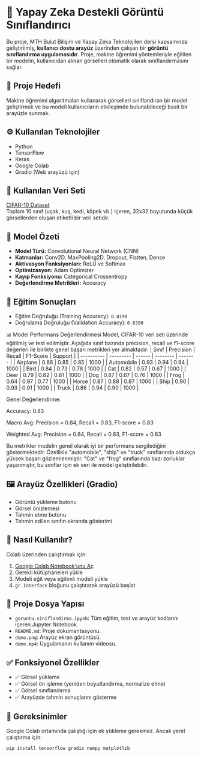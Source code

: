 # 📸 Yapay Zeka Destekli Görüntü Sınıflandırıcı

Bu proje, MTH Bulut Bilişim ve Yapay Zeka Teknolojileri dersi kapsamında geliştirilmiş, **kullanıcı dostu arayüz** üzerinden çalışan bir **görüntü sınıflandırma uygulamasıdır**. Proje, makine öğrenimi yöntemleriyle eğitilen bir modelin, kullanıcıdan alınan görselleri otomatik olarak sınıflandırmasını sağlar.

## 🎯 Proje Hedefi

Makine öğrenimi algoritmaları kullanarak görselleri sınıflandıran bir model geliştirmek ve bu modeli kullanıcıların etkileşimde bulunabileceği basit bir arayüzle sunmak.

## ⚙️ Kullanılan Teknolojiler

- Python
- TensorFlow
- Keras
- Google Colab
- Gradio (Web arayüzü için)

## 📁 Kullanılan Veri Seti

[CIFAR-10 Dataset](https://www.cs.toronto.edu/~kriz/cifar.html)  
Toplam 10 sınıf (uçak, kuş, kedi, köpek vb.) içeren, 32x32 boyutunda küçük görsellerden oluşan etiketli bir veri setidir.

## 🧠 Model Özeti

- **Model Türü:** Convolutional Neural Network (CNN)
- **Katmanlar:** Conv2D, MaxPooling2D, Dropout, Flatten, Dense
- **Aktivasyon Fonksiyonları:** ReLU ve Softmax
- **Optimizasyon:** Adam Optimizer
- **Kayıp Fonksiyonu:** Categorical Crossentropy
- **Değerlendirme Metrikleri:** Accuracy

## 🧪 Eğitim Sonuçları

- Eğitim Doğruluğu (Training Accuracy): `0.8190`
- Doğrulama Doğruluğu (Validation Accuracy): `0.8350`

📊 Model Performans Değerlendirmesi
Model, CIFAR-10 veri seti üzerinde eğitilmiş ve test edilmiştir. Aşağıda sınıf bazında precision, recall ve f1-score değerleri ile birlikte genel başarı metrikleri yer almaktadır:
| Sınıf      | Precision | Recall | F1-Score | Support |
| ---------- | --------- | ------ | -------- | ------- |
| Airplane   | 0.86      | 0.85   | 0.85     | 1000    |
| Automobile | 0.93      | 0.94   | 0.94     | 1000    |
| Bird       | 0.84      | 0.73   | 0.78     | 1000    |
| Cat        | 0.82      | 0.57   | 0.67     | 1000    |
| Deer       | 0.79      | 0.82   | 0.81     | 1000    |
| Dog        | 0.87      | 0.67   | 0.76     | 1000    |
| Frog       | 0.64      | 0.97   | 0.77     | 1000    |
| Horse      | 0.87      | 0.88   | 0.87     | 1000    |
| Ship       | 0.90      | 0.93   | 0.91     | 1000    |
| Truck      | 0.86      | 0.94   | 0.90     | 1000    |

Genel Değerlendirme:

Accuracy: 0.83

Macro Avg: Precision = 0.84, Recall = 0.83, F1-score = 0.83

Weighted Avg: Precision = 0.84, Recall = 0.83, F1-score = 0.83

Bu metrikler modelin genel olarak iyi bir performans sergilediğini göstermektedir. Özellikle "automobile", "ship" ve "truck" sınıflarında oldukça yüksek başarı gözlemlenmiştir. "Cat" ve "frog" sınıflarında bazı zorluklar yaşanmıştır, bu sınıflar için ek veri ile model geliştirilebilir.

## 🖼️ Arayüz Özellikleri (Gradio)

- Görüntü yükleme butonu
- Görsel önizlemesi
- Tahmin etme butonu
- Tahmin edilen sınıfın ekranda gösterimi

## 🚀 Nasıl Kullanılır?

Colab üzerinden çalıştırmak için:

1. [Google Colab Notebook'unu Aç](#)
2. Gerekli kütüphaneleri yükle
3. Modeli eğit veya eğitimli modeli yükle
4. `gr.Interface` bloğunu çalıştırarak arayüzü başlat

## 🧩 Proje Dosya Yapısı

- `goruntu.siniflandirma.ipynb`: Tüm eğitim, test ve arayüz kodlarını içeren Jupyter Notebook.
- `README.md`: Proje dokümantasyonu.
- `demo.png`: Arayüz ekran görüntüsü.
- `demo.mp4`: Uygulamanın kullanım videosu.

## ✅ Fonksiyonel Özellikler

- ✅ Görsel yükleme
- ✅ Görsel ön işleme (yeniden boyutlandırma, normalize etme)
- ✅ Görsel sınıflandırma
- ✅ Arayüzde tahmin sonuçlarını gösterme

## 📌 Gereksinimler

Google Colab ortamında çalıştığı için ek yükleme gerekmez. Ancak yerel çalıştırma için:

```bash
pip install tensorflow gradio numpy matplotlib
